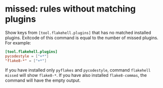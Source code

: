# **missed**: rules without matching plugins

Show keys from `[tool.flakehell.plugins]` that has no matched installed plugins. Exitcode of this command is equal to the number of missed plugins. For example:

```toml
[tool.flakehell.plugins]
pycodestyle = ["+*"]
"flake8-*" = ["+*"]
```

If you have installed only `pyflakes` and `pycodestyle`, command `flakehell missed` will show `flake8-*`. If you have also installed `flake8-commas`, the command will have the empty output.
